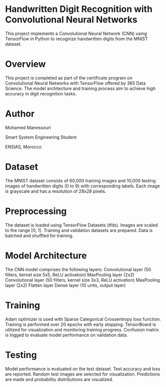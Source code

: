 # Handwritten Digit Recognition with Convolutional Neural Networks
This project implements a Convolutional Neural Network (CNN) using TensorFlow in Python to recognize handwritten digits from the MNIST dataset.

# Overview
This project is completed as part of the certificate program on Convolutional Neural Networks with TensorFlow offered by 365 Data Science. The model architecture and training process aim to achieve high accuracy in digit recognition tasks.

# Author
Mohamed Manessouri

Smart System Engineering Student

ENSIAS, Morocco

# Dataset
The MNIST dataset consists of 60,000 training images and 10,000 testing images of handwritten digits (0 to 9) with corresponding labels. Each image is grayscale and has a resolution of 28x28 pixels.

# Preprocessing
The dataset is loaded using TensorFlow Datasets (tfds).
Images are scaled to the range [0, 1].
Training and validation datasets are prepared.
Data is batched and shuffled for training.



# Model Architecture

The CNN model comprises the following layers:
Convolutional layer (50 filters, kernel size 5x5, ReLU activation)
MaxPooling layer (2x2)
Convolutional layer (50 filters, kernel size 3x3, ReLU activation)
MaxPooling layer (2x2)
Flatten layer
Dense layer (10 units, output layer)

# Training
Adam optimizer is used with Sparse Categorical Crossentropy loss function.
Training is performed over 20 epochs with early stopping.
TensorBoard is utilized for visualization and monitoring training progress.
Confusion matrix is logged to evaluate model performance on validation data.


# Testing
Model performance is evaluated on the test dataset.
Test accuracy and loss are reported.
Random test images are selected for visualization.
Predictions are made and probability distributions are visualized.

